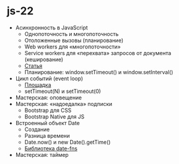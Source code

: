 # js-22

- Асинхронность в JavaScript
   - Однопоточность и многопоточность
   - Отоложенные вызовы (планирование)
   - Web workers для «многопоточности»
   - Service workers для «перехвата» запросов от документа (кеширование)
   - [Статья](https://bitsofco.de/web-workers-vs-service-workers-vs-worklets)
   - Планирование: window.setTimeout() и window.setInterval()
- Цикл событий (event loop)
    - [Площадка](http://latentflip.com/loupe)
    - setTimeout(N) и setTimeout(0)
- Мастерская: оповещение
- Мастерская: «надоедалка» подписки
    - Bootstrap для CSS
    - Bootstrap Native для JS
- Встроенный объект Date
    - Создание
    - Разница времени
    - Date.now() и new Date().getTime()
    - [Библиотека date-fns](https://date-fns.org/)
- Мастерская: таймер